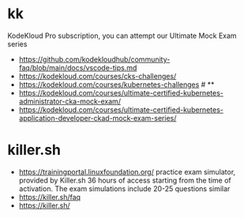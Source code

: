 # kk

KodeKloud Pro subscription, you can attempt our Ultimate Mock Exam series

- https://github.com/kodekloudhub/community-faq/blob/main/docs/vscode-tips.md
- https://kodekloud.com/courses/cks-challenges/
- https://kodekloud.com/courses/kubernetes-challenges # \*\*
- https://kodekloud.com/courses/ultimate-certified-kubernetes-administrator-cka-mock-exam/
- https://kodekloud.com/courses/ultimate-certified-kubernetes-application-developer-ckad-mock-exam-series/

# killer.sh

- https://trainingportal.linuxfoundation.org/ practice exam simulator, provided by Killer.sh 36 hours of access starting from the time of activation. The exam simulations include 20-25 questions similar
- https://killer.sh/faq
- https://killer.sh/
